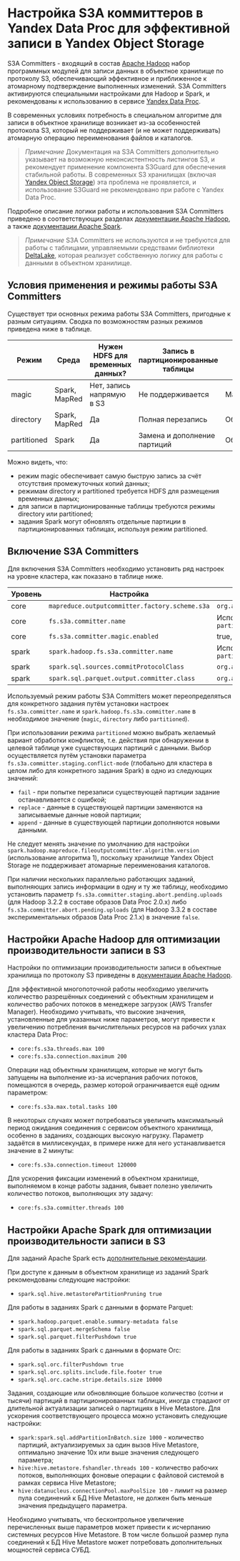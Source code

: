 # Настройка S3A коммиттеров в Yandex Data Proc для эффективной записи в Yandex Object Storage

S3A Committers - входящий в состав [Apache Hadoop](https://hadoop.apache.org/) набор программных модулей для записи данных в объектное хранилище по протоколу S3, обеспечивающий эффективное и приближенное к атомарному подтверждение выполненных изменений. S3A Committers активируются специальными настройками для Hadoop и Spark, и рекомендованы к использованию в сервисе [Yandex Data Proc](https://cloud.yandex.ru/services/data-proc).

В современных условиях потребность в специальном алгоритме для записи в объектное хранилище возникает из-за особенностей протокола S3, который не поддерживает (и не может поддерживать) атомарную операцию переименования файлов и каталогов.

> *Примечание* Документация на S3A Committers дополнительно указывает на возможную неконсистентность листингов S3, и рекомендует применение компонента S3Guard для обеспечения стабильной работы. В современных S3 хранилищах (включая [Yandex Object Storage](https://cloud.yandex.ru/services/storage)) эта проблема не проявляется, и использование S3Guard не рекомендовано при работе с Yandex Data Proc.

Подробное описание логики работы и использования S3A Committers приведено в соответствующих разделах [документации Apache Hadoop](https://hadoop.apache.org/docs/stable/hadoop-aws/tools/hadoop-aws/committers.html), а также [документации Apache Spark](https://spark.apache.org/docs/3.0.3/cloud-integration.html).

> *Примечание* S3A Committers не используются и не требуются для работы с таблицами, управляемыми средствами библиотеки [DeltaLake](https://delta.io/), которая реализует собственную логику для работы с данными в объектном хранилище.

## Условия применения и режимы работы S3A Committers

Существует три основных режима работы S3A Committers, пригодные к разным ситуациям. Сводка по возможностям разных режимов приведена ниже в таблице.

| Режим        | Среда           | Нужен HDFS для временных данных? | Запись в партиционированные таблицы | Скорость записи |
| ------------ | --------------- | -------------------------------- | ----------------------------------- | --------------- |
| magic        | Spark, MapRed   | Нет, запись напрямую в S3        | Не поддерживается                   | Максимальная    |
| directory    | Spark, MapRed   | Да                               | Полная перезапись                   | Обычная         |
| partitioned  | Spark           | Да                               | Замена и дополнение партиций        | Обычная         |

Можно видеть, что:
* режим magic обеспечивает самую быструю запись за счёт отсутствия промежуточных копий данных;
* режимам directory и partitioned требуется HDFS для размещения временных данных;
* для записи в партиционированные таблицы требуются режимы directory или partitioned;
* задания Spark могут обновлять отдельные партиции в партиционированных таблицах, используя режим partitioned. 

## Включение S3A Committers

Для включения S3A Committers необходимо установить ряд настроек на уровне кластера, как показано в таблице ниже.

| Уровень | Настройка | Значение |
| --------| --------- | -------- |
| core | `mapreduce.outputcommitter.factory.scheme.s3a` | `org.apache.hadoop.fs.s3a.commit.S3ACommitterFactory` |
| core | `fs.s3a.committer.name` | Используемый режим по умолчанию: `magic`, `directory` либо `partitioned` |
| core | `fs.s3a.committer.magic.enabled` | true, если задания будут использовать режим `magic` |
| spark | `spark.hadoop.fs.s3a.committer.name` | Используемый режим по умолчанию: `magic`, `directory` либо `partitioned` |
| spark | `spark.sql.sources.commitProtocolClass` | `org.apache.spark.internal.io.cloud.PathOutputCommitProtocol` |
| spark | `spark.sql.parquet.output.committer.class` | `org.apache.spark.internal.io.cloud.BindingParquetOutputCommitter` |

Используемый режим работы S3A Committers может переопределяться для конкретного задания путём установки настроек `fs.s3a.committer.name` и `spark.hadoop.fs.s3a.committer.name` в необходимое значение (`magic`, `directory` либо `partitioned`).

При использовании режима `partitioned` можно выбрать желаемый вариант обработки конфликтов, т.е. действия при обнаружении в целевой таблице уже существующих партиций с данными. Выбор осуществляется путём установки параметра `fs.s3a.committer.staging.conflict-mode` (глобально для кластера в целом либо для конкретного задания Spark) в одно из следующих значений:
* `fail` - при попытке перезаписи существующей партиции задание останавливается с ошибкой;
* `replace` - данные в существующей партиции заменяются на записываемые данные новой партиции;
* `append` - данные в существующей партиции дополняются новыми данными.

Не следует менять значение по умолчанию для настройки `spark.hadoop.mapreduce.fileoutputcommitter.algorithm.version` (использование алгоритма 1), поскольку хранилище Yandex Object Storage не поддерживает атомарные переименования каталогов.

При наличии нескольких параллельно работающих заданий, выполняющих запись информации в одну и ту же таблицу, необходимо установить параметр `fs.s3a.committer.staging.abort.pending.uploads` (для Hadoop 3.2.2 в составе образов Data Proc 2.0.x) либо `fs.s3a.committer.abort.pending.uploads` (для Hadoop 3.3.2 в составе экспериментальных образов Data Proc 2.1.x) в значение `false`.

## Настройки Apache Hadoop для оптимизации производительности записи в S3

Настройки по оптимизации производительности записи в объектные хранилища по протоколу S3 приведены в [документации Apache Hadoop](https://hadoop.apache.org/docs/stable/hadoop-aws/tools/hadoop-aws/performance.html).

Для эффективной многопоточной работы необходимо увеличить количество разрешённых соединений с объектным хранилищем и количество рабочих потоков в менеджере загрузок (AWS Transfer Manager). Необходимо учитывать, что высокие значения, установленные для указанных ниже параметров, могут привести к увеличению потребления вычислительных ресурсов на рабочих узлах кластера Data Proc:
* `core:fs.s3a.threads.max 100`
* `core:fs.s3a.connection.maximum 200`

Операции над объектным хранилищем, которые не могут быть запущены на выполнение из-за исчерпания рабочих потоков, помещаются в очередь, размер которой ограничивается ещё одним параметром:
* `core:fs.s3a.max.total.tasks 100`

В некоторых случаях может потребоваться увеличить максимальный период ожидания соединения с сервисом объектного хранилища, особенно в заданиях, создающих высокую нагрузку. Параметр задаётся в миллисекундах, в примере ниже для него устанавливается значение в 2 минуты:
* `core:fs.s3a.connection.timeout 120000`

Для ускорения фиксации изменений в объектном хранилище, выполняемом в конце работы задания, бывает полезно увеличить количество потоков, выполняющих эту задачу:
* `core:fs.s3a.committer.threads 100` 

## Настройки Apache Spark для оптимизации производительности записи в S3

Для заданий Apache Spark есть [дополнительные рекомендации](https://spark.apache.org/docs/3.0.3/cloud-integration.html).

При доступе к данным в объектном хранилище из заданий Spark рекомендованы следующие настройки:
* `spark.sql.hive.metastorePartitionPruning true`

Для работы в заданиях Spark с данными в формате Parquet:
* `spark.hadoop.parquet.enable.summary-metadata false`
* `spark.sql.parquet.mergeSchema false`
* `spark.sql.parquet.filterPushdown true`

Для работы в заданиях Spark с данными в формате Orc:
* `spark.sql.orc.filterPushdown true`
* `spark.sql.orc.splits.include.file.footer true`
* `spark.sql.orc.cache.stripe.details.size 10000`

Задания, создающие или обновляющие большое количество (сотни и тысячи) партиций в партиционированных таблицах, иногда страдают от длительной актуализации записей о партициях в Hive Metastore. Для ускорения соответствующего процесса можно установить следующие настройки:
* `spark:spark.sql.addPartitionInBatch.size 1000` - количество партиций, актуализируемых за один вызов Hive Metastore, оптимально значение 10x или выше значения следующего параметра;
* `hive:hive.metastore.fshandler.threads 100` - количество рабочих потоков, выполняющих фоновые операции с файловой системой в рамках сервиса Hive Metastore;
* `hive:datanucleus.connectionPool.maxPoolSize 100` - лимит на размер пула соединений к БД Hive Metastore, не должен быть меньше значения предыдущего параметра.

Необходимо учитывать, что бесконтрольное увеличение перечисленных выше параметров может привести к исчерпанию системных ресурсов Hive Metastore. В том числе большой размер пула соединений к БД Hive Metastore может потребовать дополнительных мощностей сервиса СУБД.
